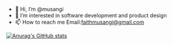 - 👋 Hi, I’m @musangi
- 👀 I’m interested in software development and product design
- 📫 How to reach me Email:faithmusangi@gmail.com

[![Anurag's GitHub stats](https://github-readme-stats.vercel.app/api?username=musangi)](https://github.com/anuraghazra/github-readme-stats)
